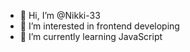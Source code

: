 - 👋 Hi, I’m @Nikki-33
- 👀 I’m interested in frontend developing
- 🌱 I’m currently learning JavaScript


<!---
Nikki-33/Nikki-33 is a ✨ special ✨ repository because its `README.md` (this file) appears on your GitHub profile.
You can click the Preview link to take a look at your changes.
--->
